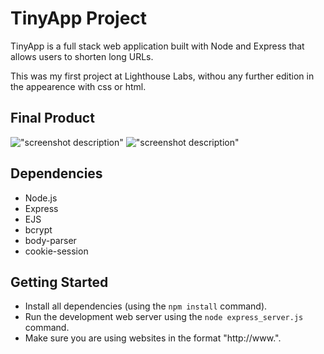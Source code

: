 # TinyApp Project

TinyApp is a full stack web application built with Node and Express that allows users to shorten long URLs.

This was my first project at Lighthouse Labs, withou any further edition in the appearence with css or html.

## Final Product

!["screenshot description"](#)
!["screenshot description"](#)

## Dependencies

- Node.js
- Express
- EJS
- bcrypt
- body-parser
- cookie-session

## Getting Started

- Install all dependencies (using the `npm install` command).
- Run the development web server using the `node express_server.js` command.
- Make sure you are using websites in the format "http://www.".
